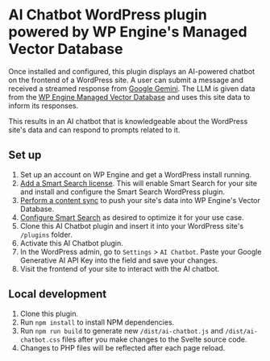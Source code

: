 # AI Chatbot WordPress plugin powered by WP Engine's Managed Vector Database

Once installed and configured, this plugin displays an AI-powered chatbot on the frontend of a WordPress site. A user can submit a message and received a streamed response from [Google Gemini](https://ai.google.dev/). The LLM is given data from the [WP Engine Managed Vector Database](https://wpengine.com/managed-vector-database/) and uses this site data to inform its responses.

This results in an AI chatbot that is knowledgeable about the WordPress site's data and can respond to prompts related to it.

## Set up

1. Set up an account on WP Engine and get a WordPress install running.
1. [Add a Smart Search license](https://wpengine.com/support/wp-engine-smart-search/#Enable). This will enable Smart Search for your site and install and configure the Smart Search WordPress plugin.
1. [Perform a content sync](https://wpengine.com/support/wp-engine-smart-search/#Content_Sync) to push your site's data into WP Engine's Vector Database.
1. [Configure Smart Search](https://wpengine.com/support/wp-engine-smart-search/#Search_configuration) as desired to optimize it for your use case.
1. Clone this AI Chatbot plugin and insert it into your WordPress site's `/plugins` folder.
1. Activate this AI Chatbot plugin.
1. In the WordPress admin, go to `Settings` > `AI Chatbot`. Paste your Google Generative AI API Key into the field and save your changes.
1. Visit the frontend of your site to interact with the AI chatbot.

## Local development

1. Clone this plugin.
1. Run `npm install` to install NPM dependencies.
1. Run `npm run build` to generate new `/dist/ai-chatbot.js` and `/dist/ai-chatbot.css` files after you make changes to the Svelte source code.
1. Changes to PHP files will be reflected after each page reload.
